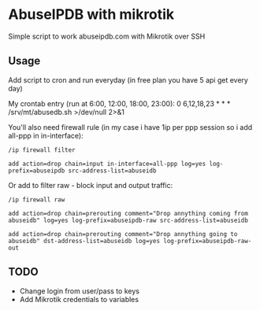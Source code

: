 # AbuseIPDB with mikrotik
Simple script to work abuseipdb.com with Mikrotik over SSH

## Usage

Add script to cron and run everyday (in free plan you have 5 api get every day)

My crontab entry (run at 6:00, 12:00, 18:00, 23:00):
0 6,12,18,23 * * * /srv/mt/abusedb.sh >/dev/null 2>&1

You'll also need firewall rule (in my case i have 1ip per ppp session so i add all-ppp in in-interface):  

`/ip firewall filter`

`add action=drop chain=input in-interface=all-ppp log=yes log-prefix=abuseipdb src-address-list=abuseidb`

Or add to filter raw - block input and output traffic:

`/ip firewall raw`

`add action=drop chain=prerouting comment="Drop annything coming from abuseidb" log=yes log-prefix=abuseipdb-raw src-address-list=abuseidb`

`add action=drop chain=prerouting comment="Drop annything going to abuseidb" dst-address-list=abuseidb log=yes log-prefix=abuseipdb-raw-out`


## TODO
- Change login from user/pass to keys
- Add Mikrotik credentials to variables

